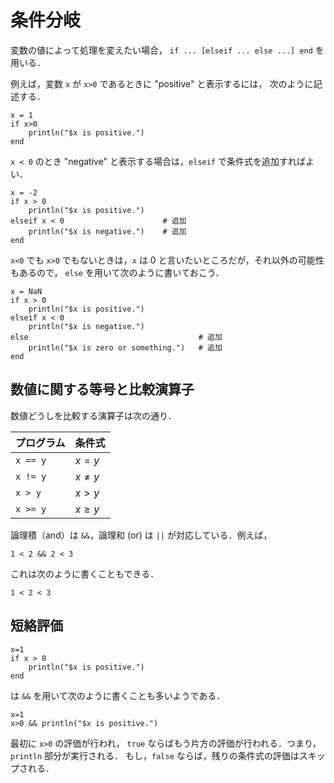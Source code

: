 # 条件分岐

変数の値によって処理を変えたい場合， `if ... [elseif ... else ...] end` を用いる．  

例えば，変数 `x` が `x>0` であるときに "positive" と表示するには，
次のように記述する．

```@example
x = 1
if x>0 
    println("$x is positive.")
end
```

`x < 0` のとき "negative" と表示する場合は，`elseif` で条件式を追加すればよい．

```@example
x = -2
if x > 0 
    println("$x is positive.")
elseif x < 0                      # 追加
    println("$x is negative.")    # 追加
end
```

`x<0` でも `x>0` でもないときは，`x` は 0 と言いたいところだが，それ以外の可能性もあるので，
 `else` を用いて次のように書いておこう．

```@example
x = NaN
if x > 0 
    println("$x is positive.")
elseif x < 0
    println("$x is negative.")
else                                      # 追加
    println("$x is zero or something.")   # 追加
end
```


## 数値に関する等号と比較演算子
数値どうしを比較する演算子は次の通り．




| プログラム  | 条件式        |
|---------|---------------| 
| `x == y` |  $x=y$       |
| `x != y` | $x\neq y$    |
| `x > y`  | $x > y$      |
| `x >= y` | $x \ge y$    |  



論理積（and）は `&&`，論理和 (or) は `||` が対応している．例えば，


```@repl
1 < 2 && 2 < 3
```
これは次のように書くこともできる．
```@repl
1 < 2 < 3
```


## 短絡評価
```@example
x=1
if x > 0 
    println("$x is positive.")
end
```
は `&&` を用いて次のように書くことも多いようである．

```@example
x=1
x>0 && println("$x is positive.")
```

最初に `x>0` の評価が行われ， `true` ならばもう片方の評価が行われる．つまり，`println` 部分が実行される．
もし，`false` ならば，残りの条件式の評価はスキップされる．